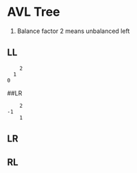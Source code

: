 # AVL Tree

1. Balance factor 2 means unbalanced left
## LL
```
    2
  1
0 

```
##LR
```  
    2
-1
    1
```

## LR

## RL
